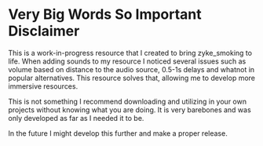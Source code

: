 # Very Big Words So Important Disclaimer

This is a work-in-progress resource that I created to bring zyke_smoking to life. When adding sounds to my resource I noticed several issues such as volume based on distance to the audio source, 0.5-1s delays and whatnot in popular alternatives. This resource solves that, allowing me to develop more immersive resources.

This is not something I recommend downloading and utilizing in your own projects without knowing what you are doing. It is very barebones and was only developed as far as I needed it to be.

In the future I might develop this further and make a proper release.
